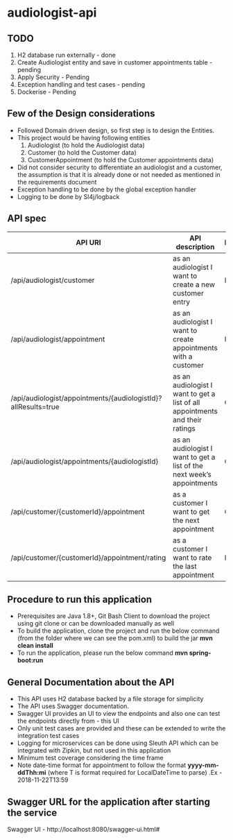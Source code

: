 # audiologist-api

## TODO
1. H2 database run externally - done
2. Create Audiologist entity and save in customer appointments table - pending
3. Apply Security - Pending
4. Exception handling and test cases - pending
5. Dockerise - Pending

## Few of the Design considerations
- Followed Domain driven design, so first step is to design the Entities.
- This project would be having following entities
    1. Audiologist (to hold the Audiologist data)
    2. Customer (to hold the Customer data)
    3. CustomerAppointment  (to hold the Customer appointments data)
- Did not consider security to differentiate an audiologist and a customer, the assumption is that it is already done or not needed as mentioned in the requirements document
- Exception handling to be done by the global exception handler
- Logging to be done by Sl4j/logback 


## API spec

|API URI	                                |API description	                                         |Method|
|------------------------------------------ |------------------------------------------------------------|-------|
|/api/audiologist/customer	                |as an audiologist I want to create a new customer entry	 | POST|
|/api/audiologist/appointment	|as an audiologist I want to create appointments with a customer	         |POST|
|/api/audiologist/appointments/{audiologistId}?allResults=true|	as an audiologist I want to get a list of all appointments and their ratings	|GET|
|/api/audiologist/appointments/{audiologistId}	|as an audiologist I want to get a list of the next week’s appointments|	GET|
|/api/customer/{customerId}/appointment	|as a customer I want to get the next appointment	|GET|
|/api/customer/{customerId}/appointment/rating	|as a customer I want to rate the last appointment	|POST|



## Procedure to run this application
- Prerequisites are Java 1.8+, Git Bash Client to download the project using git clone or can be downloaded manually as well
- To build the application, clone the project and run the below command (from the folder where we can see the pom.xml) to build the jar
    **mvn clean install**
- To run the application, please run the below command
    **mvn spring-boot:run**


## General Documentation about the API 
- This API uses H2 database backed by a file storage for simplicity
- The API uses Swagger documentation. 
- Swagger UI provides an UI to view the endpoints and also one can test the endpoints directly from - this UI
- Only unit test cases are provided and these can be extended to write the integration test cases
- Logging for microservices can be done using Sleuth API which can be integrated with Zipkin, but not used in this application
- Minimum test coverage considering the time frame
- Note date-time format for appointment to follow the format **yyyy-mm-ddThh:mi** (where T is format required for LocalDateTime to parse) .Ex - 2018-11-22T13:59

## Swagger URL for the application after starting the service
Swagger UI - http://localhost:8080/swagger-ui.html#


